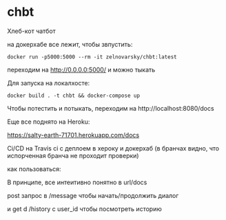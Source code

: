 # chbt
Хлеб-кот чатбот

на докерхабе все лежит, чтобы звпустить:

```docker run -p5000:5000 --rm -it zelnovarsky/chbt:latest```

переходим на http://0.0.0.0:5000/ и можно тыкать

Для запуска на локалхосте: 

```docker build . -t chbt && docker-compose up```

Чтобы потестить и потыкать, переходим на 
http://localhost:8080/docs

Еще все поднято на Heroku:

https://salty-earth-71701.herokuapp.com/docs

Ci/CD на Travis ci с деплоем в хероку и докерхаб (в бранчах видно, что испорченная бранча не проходит проверки)


как пользоваться:

В принципе, все интеитивно понятно в url/docs 

post запрос в /message чтобы начать/продолжить диалог

и get d /history с user_id чтобы посмотреть историю
